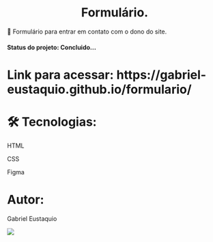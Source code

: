 <h1 align="center">Formulário.</h1>
<p>🚀 Formulário para entrar em contato com o dono do site.</p>
<h4>Status do projeto: Concluido...</h4>

<h1>Link para acessar: https://gabriel-eustaquio.github.io/formulario/</h1>

<h1>🛠 Tecnologias:</h1>
<p>HTML</p>
<p>CSS</p>
<p>Figma</p>

<h1>Autor: </h1>
<p>Gabriel Eustaquio</p>

<img src="./formulario.PNG">
